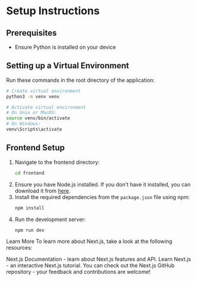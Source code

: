 
# Setup Instructions

## Prerequisites
- Ensure Python is installed on your device

## Setting up a Virtual Environment
Run these commands in the root directory of the application:

```bash
# Create virtual environment
python3 -m venv venv

# Activate virtual environment
# On Unix or MacOS:
source venv/bin/activate
# On Windows:
venv\Scripts\activate
```

## Frontend Setup

1. Navigate to the frontend directory:
   ```bash
   cd frontend
   ```
  2. Ensure you have Node.js installed.
     If you don't have it installed, you can download it from [here](https://nodejs.org/en/download/).
  3. Install the required dependencies from the `package.json` file using npm:
     ```bash
     npm install
     ```
  4. Run the development server:
     ```bash
     npm run dev
     ```

Learn More
To learn more about Next.js, take a look at the following resources:

Next.js Documentation - learn about Next.js features and API.
Learn Next.js - an interactive Next.js tutorial.
You can check out the Next.js GitHub repository - your feedback and contributions are welcome!
